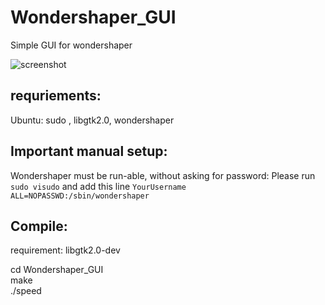# Wondershaper_GUI
Simple GUI for wondershaper

![screenshot](screenshot.png)

## requriements:
Ubuntu: sudo , libgtk2.0, wondershaper

## Important manual setup:
Wondershaper must be run-able, without asking for password:  Please run `sudo visudo` and add this line `YourUsername ALL=NOPASSWD:/sbin/wondershaper`

## Compile:
requirement: libgtk2.0-dev

cd Wondershaper_GUI \
make \
./speed
